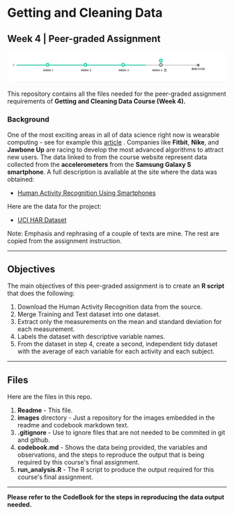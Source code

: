# Getting and Cleaning Data 
## Week 4 | Peer-graded Assignment

![Week 4 Timeline](https://github.com/coolnumber9/datasciencecoursera/blob/master/Getting_and_Cleaning_Data/images/week4.png)

This repository contains all the files needed for the peer-graded assignment requirements of **Getting and Cleaning Data Course (Week 4).**

### Background
One of the most exciting areas in all of data science right now is wearable computing - see for example this [article](http://www.insideactivitytracking.com/data-science-activity-tracking-and-the-battle-for-the-worlds-top-sports-brand/) . Companies like **Fitbit**, **Nike**, and **Jawbone Up** are racing to develop the most advanced algorithms to attract new users. The data linked to from the course website represent data collected from the **accelerometers** from the **Samsung Galaxy S smartphone**. A full description is available at the site where the data was obtained: 

 * [Human Activity Recognition Using Smartphones](http://archive.ics.uci.edu/ml/datasets/Human+Activity+Recognition+Using+Smartphones)

Here are the data for the project:

 * [UCI HAR Dataset](https://d396qusza40orc.cloudfront.net/getdata%2Fprojectfiles%2FUCI%20HAR%20Dataset.zip)

Note: Emphasis and rephrasing of a couple of texts are mine. The rest are copied from the assignment instruction.

---

## Objectives
The main objectives of this peer-graded assignment is to create an **R script** that does the following:
1. Download the Human Activity Recognition data from the source.
2. Merge Training and Test dataset into one dataset.
3. Extract only the measurements on the mean and standard deviation for each measurement.
4. Labels the dataset with descriptive variable names.
5. From the dataset in step 4, create a second, independent tidy dataset with the average of each variable for each activity and each subject. 

---

## Files
Here are the files in this repo.
1. **Readme** - This file.
2. **images** directory - Just a repository for the images embedded in the readme and codebook markdown text.
3. **.gitignore** - Use to ignore files that are not needed to be commited in git and github.
4. **codebook.md** - Shows the data being provided, the variables and observations, and the steps to reproduce the output that is being required by this course's final assignment.
5. **run_analysis.R** - The R script to produce the output required for this course's final assignment.

---

**Please refer to the CodeBook for the steps in reproducing the data output needed.**